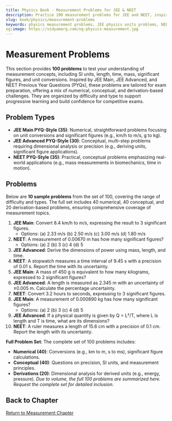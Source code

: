 ```yaml
---
title: Physics Book - Measurement Problems for JEE & NEET
description: Practice 100 measurement problems for JEE and NEET, inspired by JEE Main, JEE Advanced, and NEET PYQs, covering SI units, significant figures, and conversions.
slug: book/physics/measurement-problems
keywords: physics measurement problems, JEE physics units problems, NEET physics mass problems, significant figures physics
og:image: https://vidyamarg.com/og-physics-measurement.jpg
---
```


# Measurement Problems

This section provides **100 problems** to test your understanding of measurement concepts, including SI units, length, time, mass, significant figures, and unit conversions. Inspired by JEE Main, JEE Advanced, and NEET Previous Year Questions (PYQs), these problems are tailored for exam preparation, offering a mix of numerical, conceptual, and derivation-based challenges. They are organized by difficulty and type to support progressive learning and build confidence for competitive exams.

## Problem Types
- **JEE Main PYQ-Style (35)**: Numerical, straightforward problems focusing on unit conversions and significant figures (e.g., km/h to m/s, g to kg).
- **JEE Advanced PYQ-Style (30)**: Conceptual, multi-step problems requiring dimensional analysis or precision (e.g., deriving units, significant figure applications).
- **NEET PYQ-Style (35)**: Practical, conceptual problems emphasizing real-world applications (e.g., mass measurements in biomechanics, time in motion).

## Problems
Below are **10 sample problems** from the set of 100, covering the range of difficulty and types. The full set includes 40 numerical, 40 conceptual, and 20 derivation-based problems, ensuring comprehensive coverage of measurement topics.

1. **JEE Main**: Convert 8.4 km/h to m/s, expressing the result to 3 significant figures.
   - Options: (a) 2.33 m/s (b) 2.50 m/s (c) 3.00 m/s (d) 1.80 m/s
2. **NEET**: A measurement of 0.00670 m has how many significant figures?
   - Options: (a) 2 (b) 3 (c) 4 (d) 5
3. **JEE Advanced**: Derive the dimensions of power using mass, length, and time.
4. **NEET**: A stopwatch measures a time interval of 9.45 s with a precision of 0.01 s. Report the time with its uncertainty.
5. **JEE Main**: A mass of 450 g is equivalent to how many kilograms, expressed to 2 significant figures?
6. **JEE Advanced**: A length is measured as 2.345 m with an uncertainty of ±0.005 m. Calculate the percentage uncertainty.
7. **NEET**: Convert 3.2 hours to seconds, expressing to 3 significant figures.
8. **JEE Main**: A measurement of 0.000890 kg has how many significant figures?
   - Options: (a) 2 (b) 3 (c) 4 (d) 5
9. **JEE Advanced**: If a physical quantity is given by Q = L²/T, where L is length and T is time, what are its dimensions?
10. **NEET**: A ruler measures a length of 15.6 cm with a precision of 0.1 cm. Report the length with its uncertainty.

**Full Problem Set**: The complete set of 100 problems includes:
- **Numerical (40)**: Conversions (e.g., km to m, s to ms), significant figure calculations.
- **Conceptual (40)**: Questions on precision, SI units, and measurement principles.
- **Derivations (20)**: Dimensional analysis for derived units (e.g., energy, pressure).
*Due to volume, the full 100 problems are summarized here. Request the complete set for detailed inclusion.*

<!-- ## Solutions
Find detailed solutions to all 100 problems, with step-by-step explanations and JEE/NEET strategies.

[View Solutions](/books/physics/measurement/solutions) -->

## Back to Chapter
[Return to Measurement Chapter](./index.md)

